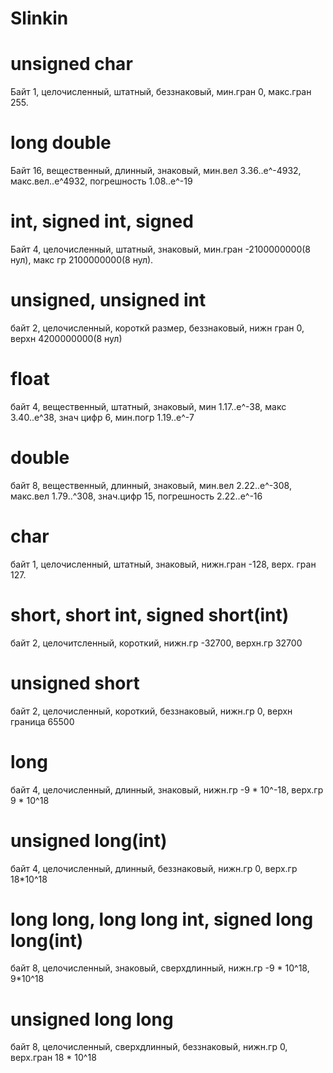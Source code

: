 # Slinkin

# unsigned char
  Байт 1,
  целочисленный,
  штатный,
  беззнаковый,
  мин.гран 0,
  макс.гран 255.
  
# long double
  Байт 16, вещественный, длинный, знаковый, мин.вел 3.36..е^-4932, макс.вел..е^4932, погрешность 1.08..e^-19
  
# int, signed int, signed
  Байт 4, целочисленный, штатный, знаковый, мин.гран -2100000000(8 нул), макс гр 2100000000(8 нул).
  
# unsigned, unsigned int
  байт 2, целочисленный, короткй размер, беззнаковый, нижн гран 0, верхн 4200000000(8 нул)
  
# float 
  байт 4, вещественный, штатный, знаковый, мин 1.17..е^-38, макс 3.40..е^38, знач цифр 6, мин.погр 1.19..е^-7
  
# double
  байт 8, вещественный, длинный, знаковый, мин.вел 2.22..е^-308, макс.вел 1.79..^308, знач.цифр 15, погрешность 2.22..е^-16
  
# char
  байт 1, целочисленный, штатный, знаковый, нижн.гран -128, верх. гран 127.
  
# short, short int, signed short(int)
  байт 2, целочитсленный, короткий, нижн.гр -32700, верхн.гр 32700
  
# unsigned short
  байт 2, целочисленный, короткий, беззнаковый, нижн.гр 0, верхн граница 65500

# long
  байт 4, целочисленный, длинный, знаковый, нижн.гр -9 * 10^-18, верх.гр 9 * 10^18
  
# unsigned long(int)
  байт 4, целочисленный, длинный, беззнаковый, нижн.гр 0, верх.гр 18*10^18

# long long, long long int, signed long long(int)
  байт 8, целочисленный, знаковый, сверхдлинный, нижн.гр -9 * 10^18, 9*10^18
  
# unsigned long long
  байт 8, целочисленный, сверхдлинный, беззнаковый, нижн.гр 0, верх.гран 18 * 10^18



